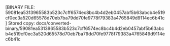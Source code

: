 [BINARY FILE: 59081ea5313965583b523c7cff6574ec8bc4b4d2eb0457abf5b63abcb4e519cf0ec3a520d65578d70eb7ba79dd70fe9778f79383a4765849d9114ec6b41c]
Stored copy: docs/converted-binary/59081ea5313965583b523c7cff6574ec8bc4b4d2eb0457abf5b63abcb4e519cf0ec3a520d65578d70eb7ba79dd70fe9778f79383a4765849d9114ec6b41c
